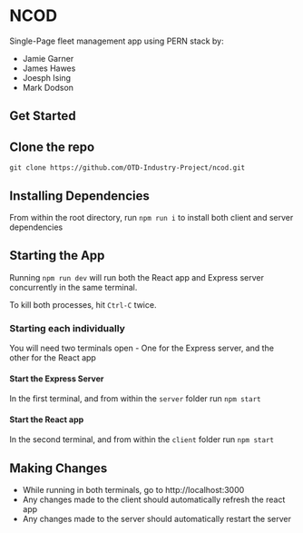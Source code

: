 # NCOD

Single-Page fleet management app using PERN stack by:

-   Jamie Garner
-   James Hawes
-   Joesph Ising
-   Mark Dodson

## Get Started

## Clone the repo

`git clone https://github.com/OTD-Industry-Project/ncod.git`

## Installing Dependencies

From within the root directory, run `npm run i` to install both client and server dependencies

## Starting the App

Running `npm run dev` will run both the React app and Express server concurrently in the same terminal.

To kill both processes, hit `Ctrl-C` twice.

### Starting each individually

You will need two terminals open - One for the Express server, and the other for the React app

#### Start the Express Server

In the first terminal, and from within the `server` folder run `npm start`

#### Start the React app

In the second terminal, and from within the `client` folder run `npm start`

## Making Changes

-   While running in both terminals, go to http://localhost:3000
-   Any changes made to the client should automatically refresh the react app
-   Any changes made to the server should automatically restart the server
